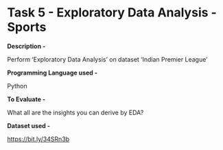 # Task 5 - Exploratory Data Analysis - Sports

**Description -**

Perform ‘Exploratory Data Analysis’ on dataset ‘Indian Premier League’

**Programming Language used -**

Python

**To Evaluate -**

What all are the insights you can derive by EDA?

**Dataset used -**

https://bit.ly/34SRn3b
